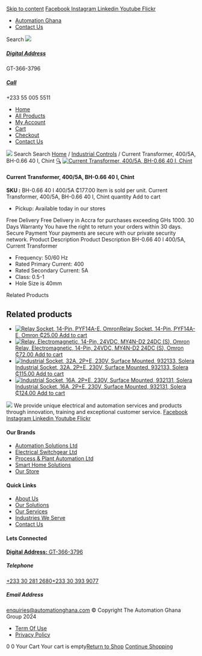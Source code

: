 [Skip to content](https://store.automationghana.com/product/current-transformer-bh-0-66-40-i-400-5a-class-0-5-1-chint/#content)
[ Facebook ](https://www.facebook.com/automationgh/) [ Instagram ](https://www.instagram.com/automationgh/) [ Linkedin ](https://www.linkedin.com/company/the-automation-ghana-limited/) [ Youtube ](https://www.youtube.com/channel/UCurrRDUSm5oIW39VXjn1u0w) [ Flickr ](https://www.flickr.com/photos/181794037@N07/)
  * [ Automation Ghana ](https://automationghana.com)
  * [ Contact Us ](https://store.automationghana.com/contact/)


Search
[ ![](https://store.automationghana.com/wp-content/uploads/2024/04/Website-TAGG-Logo-BLUE.png) ](https://store.automationghana.com/)
[ ](https://maps.app.goo.gl/m4xeaagWCNbLk4jM6)
#####  [ Digital Address ](https://maps.app.goo.gl/m4xeaagWCNbLk4jM6)
GT-366-3796 
[ ](tel:+233550055511)
#####  [ Call ](tel:+233550055511)
+233 55 005 5511 
  * [Home](https://store.automationghana.com/)
  * [All Products](https://store.automationghana.com/shop/)
  * [My Account](https://store.automationghana.com/my-account/)
  * [Cart](https://store.automationghana.com/cart/)
  * [Checkout](https://store.automationghana.com/checkout/)
  * [Contact Us](https://store.automationghana.com/contact/)


[![](https://store.automationghana.com/wp-content/uploads/2024/04/AutomationGhana_logo_white.png)](https://store.automationghana.com)
Search
Search
[Home](https://store.automationghana.com) / [Industrial Controls](https://store.automationghana.com/product-category/industrial-controls/) / Current Transformer, 400/5A, BH-0.66 40 I, Chint
[🔍](https://store.automationghana.com/product/current-transformer-bh-0-66-40-i-400-5a-class-0-5-1-chint/)
[![Current Transformer, 400/5A, BH-0.66 40 I, Chint](https://store.automationghana.com/wp-content/uploads/2020/04/BH-0.66-120-I-1500-5A-Class-0.5-1-Chint-Copy-Copy.jpg)](https://store.automationghana.com/wp-content/uploads/2020/04/BH-0.66-120-I-1500-5A-Class-0.5-1-Chint-Copy-Copy.jpg)
####  Current Transformer, 400/5A, BH-0.66 40 I, Chint 
**SKU :** BH-0.66 40 I 400/5A 
₵177.00
Item is sold per unit.
Current Transformer, 400/5A, BH-0.66 40 I, Chint quantity
Add to cart
  * Pickup: Available today in our stores


Free Delivery 
Free Delivery in Accra for purchases exceeding GHs 1000. 
30 Days Warranty 
You have the right to return your orders within 30 days. 
Secure Payment 
Your payments are secure with our private security network. 
Product Description
Product Description
BH-0.66 40 I 400/5A, Current Transformer 
  * Frequency: 50/60 Hz
  * Rated Primary Current: 400
  * Rated Secondary Current: 5A
  * Class: 0.5-1
  * Hole Size is 40mm


Related Products 
## Related products
  * [![Relay Socket, 14-Pin, PYF14A-E, Omron](https://store.automationghana.com/wp-content/uploads/2020/04/14-Pin-Relay-Socket-PTF14A-E-Omron.jpg)Relay Socket, 14-Pin, PYF14A-E, Omron ₵25.00 ](https://store.automationghana.com/product/14-pin-relay-socket-pyf14a-e-omron/)
[Add to cart](https://store.automationghana.com/product/current-transformer-bh-0-66-40-i-400-5a-class-0-5-1-chint/?add-to-cart=1598)
  * [![Relay, Electromagnetic, 14-Pin, 24VDC, MY4N-D2 24DC \(S\), Omron](https://store.automationghana.com/wp-content/uploads/2020/04/14-Pin-Relay-MY4N-D2-24DC-S-Omron.jpg)Relay, Electromagnetic, 14-Pin, 24VDC, MY4N-D2 24DC (S), Omron ₵72.00 ](https://store.automationghana.com/product/14-pin-relay-my4n-d2-24dc-s-omron/)
[Add to cart](https://store.automationghana.com/product/current-transformer-bh-0-66-40-i-400-5a-class-0-5-1-chint/?add-to-cart=1601)
  * [![Industrial Socket, 32A, 2P+E, 230V, Surface Mounted, 932133, Solera](https://store.automationghana.com/wp-content/uploads/2020/04/932133.png)Industrial Socket, 32A, 2P+E, 230V, Surface Mounted, 932133, Solera ₵115.00 ](https://store.automationghana.com/product/surface-mounted-socket-932133-solera/)
[Add to cart](https://store.automationghana.com/product/current-transformer-bh-0-66-40-i-400-5a-class-0-5-1-chint/?add-to-cart=1536)
  * [![Industrial Socket, 16A, 2P+E, 230V, Surface Mounted, 932131, Solera](https://store.automationghana.com/wp-content/uploads/2020/02/SOLERA-21-300x300.jpg)Industrial Socket, 16A, 2P+E, 230V, Surface Mounted, 932131, Solera ₵124.00 ](https://store.automationghana.com/product/socket-932131-solera/)
[Add to cart](https://store.automationghana.com/product/current-transformer-bh-0-66-40-i-400-5a-class-0-5-1-chint/?add-to-cart=1534)


![](https://store.automationghana.com/wp-content/uploads/2024/04/AutomationGhana_logo_white.png)
We provide unique electrical and automation services and products through innovation, training and exceptional customer service.
[ Facebook ](https://www.facebook.com/automationgh/) [ Instagram ](https://www.instagram.com/automationgh/) [ Linkedin ](https://www.linkedin.com/company/the-automation-ghana-limited/) [ Youtube ](https://www.youtube.com/channel/UCurrRDUSm5oIW39VXjn1u0w) [ Flickr ](https://www.flickr.com/photos/181794037@N07/)
#### Our Brands
  * [ Automation Solutions Ltd ](https://store.automationghana.com/product/current-transformer-bh-0-66-40-i-400-5a-class-0-5-1-chint/)
  * [ Electrical Switchgear Ltd ](https://store.automationghana.com/product/current-transformer-bh-0-66-40-i-400-5a-class-0-5-1-chint/)
  * [ Process & Plant Automation Ltd ](https://store.automationghana.com/product/current-transformer-bh-0-66-40-i-400-5a-class-0-5-1-chint/)
  * [ Smart Home Solutions ](https://store.automationghana.com/product/current-transformer-bh-0-66-40-i-400-5a-class-0-5-1-chint/)
  * [ Our Store ](https://store.automationghana.com/product/current-transformer-bh-0-66-40-i-400-5a-class-0-5-1-chint/)


#### Quick Links
  * [ About Us ](https://store.automationghana.com/product/current-transformer-bh-0-66-40-i-400-5a-class-0-5-1-chint/)
  * [ Our Solutions ](https://store.automationghana.com/product/current-transformer-bh-0-66-40-i-400-5a-class-0-5-1-chint/)
  * [ Our Services ](https://store.automationghana.com/product/current-transformer-bh-0-66-40-i-400-5a-class-0-5-1-chint/)
  * [ Industries We Serve ](https://store.automationghana.com/product/current-transformer-bh-0-66-40-i-400-5a-class-0-5-1-chint/)
  * [ Contact Us ](https://store.automationghana.com/product/current-transformer-bh-0-66-40-i-400-5a-class-0-5-1-chint/)


#### Lets Connected
[**Digital Address:** GT-366-3796](https://maps.app.goo.gl/m4xeaagWCNbLk4jM6)
#####  Telephone 
[ +233 30 281 2680](tel:+233302812680)[+233 30 393 9077](https://store.automationghana.com/product/current-transformer-bh-0-66-40-i-400-5a-class-0-5-1-chint/+233303939077)
#####  Email Address 
enquiries@automationghana.com 
© Copyright The Automation Ghana Group 2024
  * [ Term Of Use ](https://store.automationghana.com/product/current-transformer-bh-0-66-40-i-400-5a-class-0-5-1-chint/)
  * [ Privacy Policy ](https://store.automationghana.com/product/current-transformer-bh-0-66-40-i-400-5a-class-0-5-1-chint/)


0
0
Your Cart
Your cart is empty[Return to Shop](https://store.automationghana.com/shop/)
[Continue Shopping](https://store.automationghana.com/product/current-transformer-bh-0-66-40-i-400-5a-class-0-5-1-chint/)
